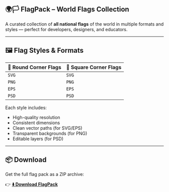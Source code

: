 <!-- ## 🌍🏳️ This is a collection of all the national flags of the world's countries.

| Round Corner Flags | Square Corner Flags |
|--------------------|---------------------|
| eps                | eps                 |
| psd                | psd                 |
| svg                | svg                 |
| png                | png                 |

## 📦 Download

**Click here to** [⬇️ Download ZIP](https://github.com/neyaznafiz/flagpack/archive/refs/heads/main.zip) -->

## 🌍🏳️ FlagPack – World Flags Collection

A curated collection of **all national flags** of the world in multiple formats and styles — perfect for developers, designers, and educators.

---

## 🖼️ Flag Styles & Formats

| 🎨 Round Corner Flags | 🧱 Square Corner Flags |
|------------------------|------------------------|
| `SVG`                | `SVG`                 |
| `PNG`                | `PNG`                 |
| `EPS`                | `EPS`                 |
| `PSD`                | `PSD`                 |

Each style includes:
- High-quality resolution
- Consistent dimensions
- Clean vector paths (for SVG/EPS)
- Transparent backgrounds (for PNG)
- Editable layers (for PSD)

---

## 📦 Download

Get the full flag pack as a ZIP archive:

👉 [**⬇️ Download FlagPack**](https://github.com/neyaznafiz/flagpack/archive/refs/heads/main.zip)


